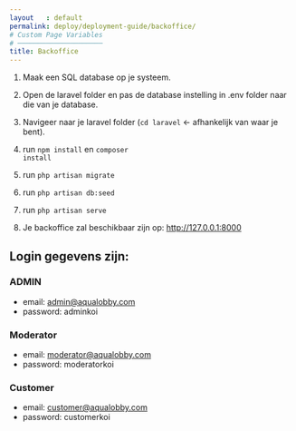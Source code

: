 ```yaml
---
layout   : default
permalink: deploy/deployment-guide/backoffice/
# Custom Page Variables
# ─────────────────────
title: Backoffice
---
```


1. Maak een SQL database op je systeem.

2. Open de laravel folder en pas de database instelling in .env folder naar die van je database.

3. Navigeer naar je laravel folder (<code>cd laravel</code> <- afhankelijk van waar je bent).

4. run  <code>npm install</code> en <code>composer install</code>

5. run <code>php artisan migrate</code>

6. run <code>php artisan db:seed</code>

7. run <code>php artisan serve</code>

8. Je backoffice zal beschikbaar zijn op: http://127.0.0.1:8000

## Login gegevens zijn:

### ADMIN
* email: admin@aqualobby.com
* password: adminkoi

### Moderator
* email: moderator@aqualobby.com
* password: moderatorkoi

### Customer
* email: customer@aqualobby.com
* password: customerkoi


